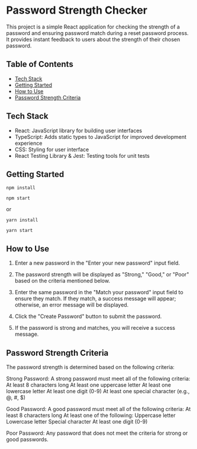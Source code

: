 # Password Strength Checker

This project is a simple React application for checking the strength of a password and ensuring password match during a reset password process. It provides instant feedback to users about the strength of their chosen password.

## Table of Contents

- [Tech Stack](#tech-stack)
- [Getting Started](#getting-started)
- [How to Use](#how-to-use)
- [Password Strength Criteria](#password-strength-criteria)

## Tech Stack

- React: JavaScript library for building user interfaces
- TypeScript: Adds static types to JavaScript for improved development experience
- CSS: Styling for user interface
- React Testing Library & Jest: Testing tools for unit tests

## Getting Started
```
npm install

npm start

```

or

```
yarn install

yarn start

```

## How to Use

1. Enter a new password in the "Enter your new password" input field.

2. The password strength will be displayed as "Strong," "Good," or "Poor" based on the criteria mentioned below.

3. Enter the same password in the "Match your password" input field to ensure they match. If they match, a success message will appear; otherwise, an error message will be displayed.

4. Click the "Create Password" button to submit the password.

5. If the password is strong and matches, you will receive a success message.

## Password Strength Criteria

The password strength is determined based on the following criteria:

Strong Password: A strong password must meet all of the following criteria:
At least 8 characters long
At least one uppercase letter
At least one lowercase letter
At least one digit (0-9)
At least one special character (e.g., @, #, $)

Good Password: A good password must meet all of the following criteria:
At least 8 characters long
At least one of the following:
Uppercase letter
Lowercase letter
Special character
At least one digit (0-9)

Poor Password: Any password that does not meet the criteria for strong or good passwords.

